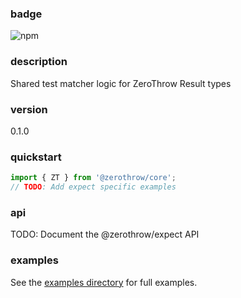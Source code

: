 ### badge
![npm](https://img.shields.io/npm/v/@zerothrow/expect)

### description
Shared test matcher logic for ZeroThrow Result types

### version
0.1.0

### quickstart
```typescript
import { ZT } from '@zerothrow/core';
// TODO: Add expect specific examples
```

### api
TODO: Document the @zerothrow/expect API

### examples
See the [examples directory](https://github.com/zerothrow/zerothrow/tree/main/examples) for full examples.
